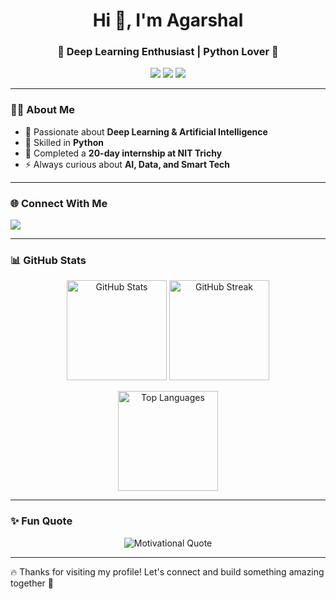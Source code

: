 <h1 align="center">Hi 👋, I'm Agarshal</h1>
<h3 align="center">🚀 Deep Learning Enthusiast | Python Lover 🐍</h3>

<p align="center">
  <img src="https://img.shields.io/badge/Python-3776AB?style=for-the-badge&logo=python&logoColor=white"/>
  <img src="https://img.shields.io/badge/Deep%20Learning-FF6F00?style=for-the-badge&logo=tensorflow&logoColor=white"/>
  <img src="https://img.shields.io/badge/Machine%20Learning-102230?style=for-the-badge&logo=scikitlearn&logoColor=orange"/>
</p>

---

### 👨‍💻 About Me  
- 🌱 Passionate about **Deep Learning & Artificial Intelligence**  
- 🐍 Skilled in **Python**  
- 💼 Completed a **20-day internship at NIT Trichy**  
- ⚡ Always curious about **AI, Data, and Smart Tech**  

---

### 🌐 Connect With Me  
<p align="left">
  <a href="https://www.linkedin.com/in/agarshal-george-ab0337290">
    <img src="https://img.shields.io/badge/LinkedIn-0077B5?style=for-the-badge&logo=linkedin&logoColor=white"/>
  </a>
</p>

---

### 📊 GitHub Stats  
<p align="center">
  <img src="https://github-readme-stats.vercel.app/api?username=Agarshal&show_icons=true&theme=radical" alt="GitHub Stats" height="160"/>
  <img src="https://github-readme-streak-stats.herokuapp.com/?user=Agarshal&theme=radical" alt="GitHub Streak" height="160"/>
</p>

<p align="center">
  <img src="https://github-readme-stats.vercel.app/api/top-langs/?username=Agarshal&layout=compact&theme=radical" alt="Top Languages" height="160"/>
</p>

---

### ✨ Fun Quote  
<p align="center">
  <img src="https://quotes-github-readme.vercel.app/api?type=horizontal&theme=radical" alt="Motivational Quote"/>
</p>

---

🔥 Thanks for visiting my profile! Let's connect and build something amazing together 🚀
